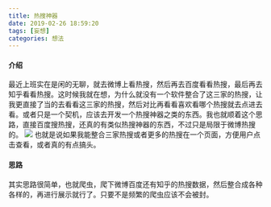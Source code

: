 ```yaml
---
title: 热搜神器
date: 2019-02-26 18:59:20
tags: [妄想]
categories: 想法
---
```

#### 介绍
最近上班实在是闲的无聊，就去微博上看热搜，然后再去百度看看热搜，最后再去知乎看看热搜。这时候我就在想，为什么就没有一个软件整合了这三家的热搜，让我更直接了当的去看看这三家的热搜，然后对比再看看喜欢看哪个热搜就去点进去看。或者只是一个契机，应该去开发一个热搜神器之类的东西。我也就顺着这个思路，直接百度搜热搜，还真的有类似热搜神器的东西，不过只是局限于微博热搜的。
![](/1.jpg)
也就是说如果我能整合三家热搜或者更多的热搜在一个页面，方便用户点击查看，或者真的有点搞头。

#### 思路
其实思路很简单，也就爬虫，爬下微博百度还有知乎的热搜数据，然后整合成各种各样的，再进行展示就行了。只要不是频繁的爬虫应该不会被封。
